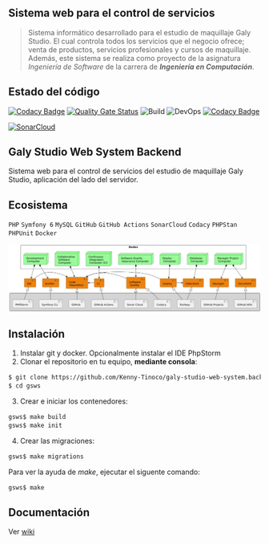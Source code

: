 
## Sistema web para el control de servicios
> Sistema informático desarrollado para el estudio de maquillaje Galy Studio.
> El cual controla todos los servicios que el negocio ofrece; venta de productos, servicios profesionales y cursos de maquillaje. 
> Además, este sistema se realiza como proyecto de la asignatura *Ingeniería de Software* de la carrera de ***Ingeniería en Computación***.

## Estado del código

[![Codacy Badge](https://api.codacy.com/project/badge/Grade/dca1975984154e9391a24412e95b0590)](https://app.codacy.com/gh/Kenny-Tinoco/galy-studio-web-system.back?utm_source=github.com&utm_medium=referral&utm_content=Kenny-Tinoco/galy-studio-web-system.back&utm_campaign=Badge_Grade_Settings)
[![Quality Gate Status](https://sonarcloud.io/api/project_badges/measure?project=Kenny-Tinoco_GalyStudioWebSystem.Back&metric=alert_status)](https://sonarcloud.io/summary/new_code?id=Kenny-Tinoco_GalyStudioWebSystem.Back)
![Build](https://github.com/Kenny-Tinoco/GalyStudioWebSystem.Back/actions/workflows/symfony.yml/badge.svg?branch=develop)
![DevOps](https://github.com/Kenny-Tinoco/GalyStudioWebSystem.Back/actions/workflows/test-sonarcloud.yml/badge.svg)
[![Codacy Badge](https://app.codacy.com/project/badge/Grade/2ff2ef66025b4f30998ee56f2eab927f)](https://www.codacy.com/gh/Kenny-Tinoco/galy-studio-web-system.back/dashboard?utm_source=github.com&amp;utm_medium=referral&amp;utm_content=Kenny-Tinoco/galy-studio-web-system.back&amp;utm_campaign=Badge_Grade)

[![SonarCloud](https://sonarcloud.io/images/project_badges/sonarcloud-black.svg)](https://sonarcloud.io/summary/new_code?id=Kenny-Tinoco_GalyStudioWebSystem.Back)

## Galy Studio Web System Backend

Sistema web para el control de servicios del estudio de maquillaje Galy Studio, aplicación del lado del servidor.

## Ecosistema

`PHP` `Symfony 6` `MySQL` `GitHub` `GitHub Actions` `SonarCloud` `Codacy` `PHPStan` `PHPUnit` `Docker`

![](./docs/images/ecosystem.png)

## Instalación

1. Instalar git y docker. Opcionalmente instalar el IDE PhpStorm
2. Clonar el repositorio en tu equipo, **mediante consola**:
```sh
$ git clone https://github.com/Kenny-Tinoco/galy-studio-web-system.back.git gsws
$ cd gsws
```
3. Crear e iniciar los contenedores:
```sh
gsws$ make build 
gsws$ make init
```
4. Crear las migraciones:
```sh
gsws$ make migrations
```

Para ver la ayuda de *make*, ejecutar el siguente comando:
```sh
gsws$ make
```

## Documentación 

Ver [wiki](https://github.com/Kenny-Tinoco/galy-studio-web-system.back/wiki)